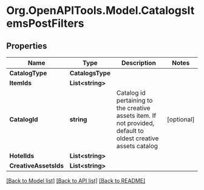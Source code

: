 # Org.OpenAPITools.Model.CatalogsItemsPostFilters

## Properties

Name | Type | Description | Notes
------------ | ------------- | ------------- | -------------
**CatalogType** | **CatalogsType** |  | 
**ItemIds** | **List&lt;string&gt;** |  | 
**CatalogId** | **string** | Catalog id pertaining to the creative assets item. If not provided, default to oldest creative assets catalog | [optional] 
**HotelIds** | **List&lt;string&gt;** |  | 
**CreativeAssetsIds** | **List&lt;string&gt;** |  | 

[[Back to Model list]](../README.md#documentation-for-models) [[Back to API list]](../README.md#documentation-for-api-endpoints) [[Back to README]](../README.md)

